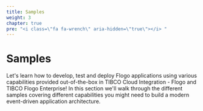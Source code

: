 ```yaml
---
title: Samples
weight: 3
chapter: true
pre: "<i class=\"fa fa-wrench\" aria-hidden=\"true\"></i> "
---
```


# Samples

Let's learn how to develop, test and deploy Flogo applications using various capabilities provided out-of-the-box in TIBCO Cloud Integration - Flogo and TIBCO Flogo Enterprise! In this section we'll walk through the different samples covering different capabilities you might need to build a modern event-driven application architecture.
